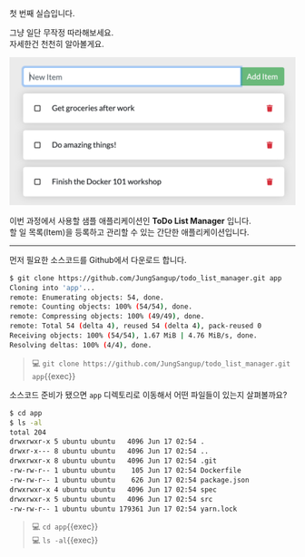 첫 번째 실습입니다.  

그냥 일단 무작정 따라해보세요.  
자세한건 천천히 알아볼게요.  

![](./img/todo-list-sample1.png)

이번 과정에서 사용할 샘플 애플리케이션인 **ToDo List Manager** 입니다.  
할 일 목록(Item)을 등록하고 관리할 수 있는 간단한 애플리케이션입니다.

---

먼저 필요한 소스코드를 Github에서 다운로드 합니다.  

```bash
$ git clone https://github.com/JungSangup/todo_list_manager.git app
Cloning into 'app'...
remote: Enumerating objects: 54, done.
remote: Counting objects: 100% (54/54), done.
remote: Compressing objects: 100% (49/49), done.
remote: Total 54 (delta 4), reused 54 (delta 4), pack-reused 0
Receiving objects: 100% (54/54), 1.67 MiB | 4.76 MiB/s, done.
Resolving deltas: 100% (4/4), done.
```

> 💻 `git clone https://github.com/JungSangup/todo_list_manager.git app`{{exec}}

소스코드 준비가 됐으면 `app` 디렉토리로 이동해서 어떤 파일들이 있는지 살펴볼까요?

```bash
$ cd app
$ ls -al
total 204
drwxrwxr-x 5 ubuntu ubuntu   4096 Jun 17 02:54 .
drwxr-x--- 8 ubuntu ubuntu   4096 Jun 17 02:54 ..
drwxrwxr-x 8 ubuntu ubuntu   4096 Jun 17 02:54 .git
-rw-rw-r-- 1 ubuntu ubuntu    105 Jun 17 02:54 Dockerfile
-rw-rw-r-- 1 ubuntu ubuntu    626 Jun 17 02:54 package.json
drwxrwxr-x 4 ubuntu ubuntu   4096 Jun 17 02:54 spec
drwxrwxr-x 5 ubuntu ubuntu   4096 Jun 17 02:54 src
-rw-rw-r-- 1 ubuntu ubuntu 179361 Jun 17 02:54 yarn.lock
```

> 💻 `cd app`{{exec}}  
> 💻 `ls -al`{{exec}}